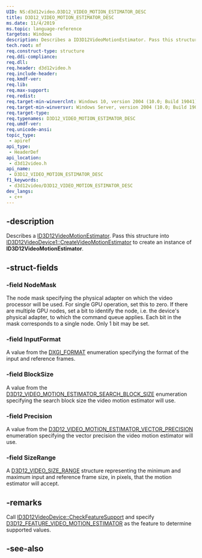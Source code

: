```yaml
---
UID: NS:d3d12video.D3D12_VIDEO_MOTION_ESTIMATOR_DESC
title: D3D12_VIDEO_MOTION_ESTIMATOR_DESC
ms.date: 11/4/2019
ms.topic: language-reference
targetos: Windows
description: Describes a ID3D12VideoMotionEstimator. Pass this structure into ID3D12VideoDevice1::CreateVideoMotionEstimator to create an instance of ID3D12VideoMotionEstimator.
tech.root: mf
req.construct-type: structure
req.ddi-compliance: 
req.dll: 
req.header: d3d12video.h
req.include-header: 
req.kmdf-ver: 
req.lib: 
req.max-support: 
req.redist: 
req.target-min-winverclnt: Windows 10, version 2004 (10.0; Build 19041)
req.target-min-winversvr: Windows Server, version 2004 (10.0; Build 19041)
req.target-type: 
req.typenames: D3D12_VIDEO_MOTION_ESTIMATOR_DESC
req.umdf-ver: 
req.unicode-ansi: 
topic_type:
 - apiref
api_type:
 - HeaderDef
api_location:
 - d3d12video.h
api_name:
 - D3D12_VIDEO_MOTION_ESTIMATOR_DESC
f1_keywords:
 - d3d12video/D3D12_VIDEO_MOTION_ESTIMATOR_DESC
dev_langs:
 - c++
---
```


## -description

Describes a [ID3D12VideoMotionEstimator](nn-d3d12video-id3d12videomotionestimator.md). Pass this structure into [ID3D12VideoDevice1::CreateVideoMotionEstimator](nf-d3d12video-id3d12videodevice1-createvideomotionestimator.md) to create an instance of **ID3D12VideoMotionEstimator**.

## -struct-fields

### -field NodeMask

The node mask specifying the physical adapter on which the video processor will be used. For single GPU operation, set this to zero. If there are multiple GPU nodes, set a bit to identify the node, i.e. the device's physical adapter, to which the command queue applies. Each bit in the mask corresponds to a single node. Only 1 bit may be set.

### -field InputFormat

A value from the [DXGI_FORMAT](https://docs.microsoft.com/windows/desktop/api/dxgiformat/ne-dxgiformat-dxgi_format) enumeration specifying the format of the input and reference frames.

### -field BlockSize

A value from the [D3D12_VIDEO_MOTION_ESTIMATOR_SEARCH_BLOCK_SIZE](ne-d3d12video-d3d12_video_motion_estimator_search_block_size.md) enumeration specifying the search block size the video motion estimator will use.

### -field Precision

A value from the [D3D12_VIDEO_MOTION_ESTIMATOR_VECTOR_PRECISION](ne-d3d12video-d3d12_video_motion_estimator_vector_precision.md) enumeration specifying the vector precision the video motion estimator will use.

### -field SizeRange

A [D3D12_VIDEO_SIZE_RANGE](ns-d3d12video-d3d12_video_size_range.md) structure representing the minimum and maximum input and reference frame size, in pixels, that the motion estimator will accept.

## -remarks

Call [ID3D12VideoDevice::CheckFeatureSupport](nf-d3d12video-id3d12videodevice-checkfeaturesupport.md) and specify [D3D12_FEATURE_VIDEO_MOTION_ESTIMATOR](ne-d3d12video-d3d12_feature_video.md) as the feature to determine supported values.

## -see-also

